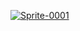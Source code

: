<a href="https://im.ge/i/cMlkp0"><img src="https://i.im.ge/2024/02/05/cMlkp0.Sprite-0001.th.png" alt="Sprite-0001" border="0" /></a>
